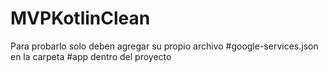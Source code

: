 # MVPKotlinClean
 
Para probarlo solo deben agregar su propio archivo #google-services.json en la carpeta #app dentro del proyecto
